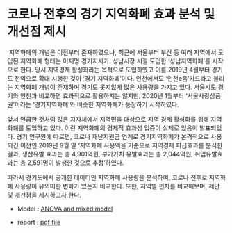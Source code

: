 # 코로나 전후의 경기 지역화폐 효과 분석 및 개선점 제시

​     지역화폐의 개념은 이전부터 존재하였으나, 최근에 서울부터 부산 등 여러 지역에서 도입된 지역화폐 형태는 이재명 경기지사가. 성남시장 시절 도입한 ‘성남지역화폐’를 시작으로 한다. 당시 지역경제 활성화라는 목적으로 도입하였고 이를 2019년 4월부터 경기도 전역으로 확대 시행한 것이 ‘경기 지역화폐’이다. 인천에서도 ‘인천e음’카드라고 불리는 지역화폐 개념이 존재하며 경기도 못지않게 많은 사용량을 가지고 있다. 서울시도 경기와 인천과 비교하면 효과적으로 활용하지는 않지만, 2020년 1월부터 ‘서울사랑상품권’이라는 ‘경기지역화폐’와 비슷한 지역화폐가 등장하기 시작하였다.

   앞서 언급한 것처럼 많은 지자체에서 지역민을 대상으로 지역 경제 활성화를 위해 지역화폐를 도입하고 있다. 이런 지역화폐의 경제적 효과성 입증이 실제로 있음이 발표되었다. 경기 연구원에 따르면, 코로나 재난지원금 연계로 경기지역화폐가 본격적으로 사용되긴 이전인 2019년 9월 말 ‘지역화폐 사용액을 기준으로 지역경제 파급효과를 분석한 결과, 생산유발 효과는 총 4,901억원, 부가가치 유발효과는 총 2,044억원, 취업유발효과는 총 2,591명이 발생한 것으로 추정’하였다.

   따라서 경기도에서 공개한 데이터인 지역화폐 사용량을 분석하여, 코로나 전후로 지역화폐 사용량이 유의미한 변화가 있는지 비교한다. 또한, 지역별 편차를 비교해보며, 제안 및 개선점을 제시하고자 한다.

- Model : [ANOVA and mixed model](https://leechungpa.github.io/local-currency/model)

- report : [pdf file](https://leechungpa.github.io/local-currency/report.pdf)


